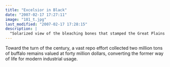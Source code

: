 ```yaml
---
title: "Excelsior in Black"
date: "2007-02-17 17:27:11"
image: "181_t.jpg"
last_modified: "2007-02-17 17:28:15"
description: |
  "Solarized view of the bleaching bones that stamped the Great Plains as a new century loomed."
---
```


Toward the turn of the century, a vast repo effort collected two million tons of buffalo remains valued at forty million dollars, converting the former way of life for modern industrial usage.
